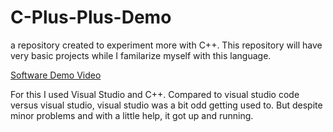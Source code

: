 # C-Plus-Plus-Demo
a repository created to experiment more with C++. This repository will have very basic projects while I familarize myself with this language.

[Software Demo Video](https://youtu.be/u2lqHO23cvQ)

For this I used Visual Studio and C++. Compared to visual studio code versus visual studio, visual studio was a bit odd getting used to. But despite minor problems and with a little help, it got up and running.
